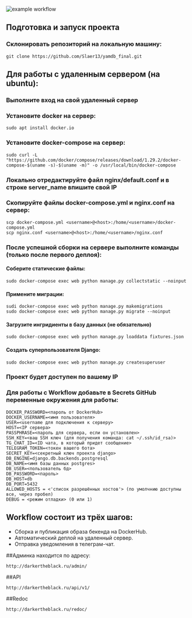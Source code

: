 ![example workflow](https://github.com/slaer13/yamdb_final/actions/workflows/yamdb_workflow.yml/badge.svg?branch=master)

## Подготовка и запуск проекта
### Склонировать репозиторий на локальную машину:
```
git clone https://github.com/Slaer13/yamdb_final.git
```
## Для работы с удаленным сервером (на ubuntu):
### Выполните вход на свой удаленный сервер

### Установите docker на сервер:
```
sudo apt install docker.io 
```
### Установите docker-compose на сервер:
```
sudo curl -L "https://github.com/docker/compose/releases/download/1.29.2/docker-compose-$(uname -s)-$(uname -m)" -o /usr/local/bin/docker-compose
```
### Локально отредактируйте файл nginx/default.conf и в строке server_name впишите свой IP
### Скопируйте файлы docker-compose.yml и nginx.conf на сервер:
```
scp docker-compose.yml <username>@<host>:/home/<username>/docker-compose.yml
scp nginx.conf <username>@<host>:/home/<username>/nginx.conf
```

### После успешной сборки на сервере выполните команды (только после первого деплоя):
#### Соберите статические файлы:
```
sudo docker-compose exec web python manage.py collectstatic --noinput
```
#### Применитe миграции:
```
sudi docker-compose exec web python manage.py makemigrations
sudo docker-compose exec web python manage.py migrate --noinput
```
#### Загрузите ингридиенты в базу данных (не обязательно)
```
sudo docker-compose exec web python manage.py loaddata fixtures.json
```
#### Создать суперпользователя Django:
```
sudo docker-compose exec web python manage.py createsuperuser
```
### Проект будет доступен по вашему IP
### Для работы с Workflow добавьте в Secrets GitHub переменные окружения для работы:
```
DOCKER_PASSWORD=<пароль от DockerHub>
DOCKER_USERNAME=<имя пользователя>
USER=<username для подключения к серверу>
HOST=<IP сервера>
PASSPHRASE=<пароль для сервера, если он установлен>
SSH_KEY=<ваш SSH ключ (для получения команда: cat ~/.ssh/id_rsa)>
TG_CHAT_ID=<ID чата, в который придет сообщение>
TELEGRAM_TOKEN=<токен вашего бота>
SECRET_KEY=<секретный ключ проекта django>
DB_ENGINE=django.db.backends.postgresql
DB_NAME=<имя базы данных postgres>
DB_USER=<пользователь бд>
DB_PASSWORD=<пароль>
DB_HOST=db
DB_PORT=5432
ALLOWED_HOSTS = <'список разрешённых хостов'> (по умолчнию доступны все, через пробел)
DEBUG = <режим отладки> (0 или 1)
```

## Workflow состоит из трёх шагов:
- Сборка и публикация образа бекенда на DockerHub.
- Автоматический деплой на удаленный сервер.
- Отправка уведомления в телеграм-чат.


##Админка находится по адресу:
```
http://darkertheblack.ru/admin/
```
##API
```
http://darkertheblack.ru/api/v1/
```
##Redoc
```
http://darkertheblack.ru/redoc/
```